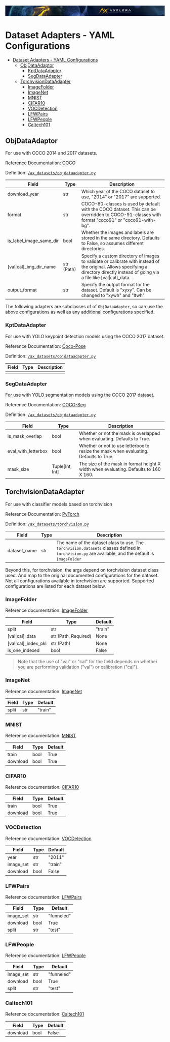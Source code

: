 ![](/docs/images/Ax_Page_Banner_2500x168_01.png)
# Dataset Adapters - YAML Configurations
 
- [Dataset Adapters - YAML Configurations](#dataset-adapters---yaml-configurations)
  - [ObjDataAdaptor](#objdataadaptor)
    - [KptDataAdapter](#kptdataadapter)
    - [SegDataAdapter](#segdataadapter)
  - [TorchvisionDataAdapter](#torchvisiondataadapter)
    - [ImageFolder](#imagefolder)
    - [ImageNet](#imagenet)
    - [MNIST](#mnist)
    - [CIFAR10](#cifar10)
    - [VOCDetection](#vocdetection)
    - [LFWPairs](#lfwpairs)
    - [LFWPeople](#lfwpeople)
    - [Caltech101](#caltech101)

## ObjDataAdaptor

For use with COCO 2014 and 2017 datasets.

Reference Documentation: [COCO](https://docs.ultralytics.com/datasets/detect/coco/)

Definition: [`/ax_datasets/objdataadapter.py`](/ax_datasets/objdataadapter.py)

| Field | Type | Description |
|---|---|---|
| download_year | str | Which year of the COCO dataset to use, "2014" or "2017" are supported. |
| format | str | COCO-80-classes is used by default with the COCO dataset. This can be overridden to COCO-91-classes with format "coco91" or "coco91-with-bg". |
| is_label_image_same_dir | bool | Whether the images and labels are stored in the same directory. Defaults to False, so assumes different directories. |
| [val\|cal]_img_dir_name | str (Path) | Specify a custom directory of images to validate or calibrate with instead of the original. Allows specifying a directory directly instead of going via a file like [val\|cal]_data. |
| output_format | str | Specify the output format for the dataset. Default is "xyxy". Can be changed to "xywh" and "ltwh" |

The following adapters are subclasses of of `ObjDataAdapter`, so can use the above configurations as
well as any additional configurations specified.

### KptDataAdapter

For use with YOLO keypoint detection models using the COCO 2017 dataset.

Reference Documentation: [Coco-Pose](https://docs.ultralytics.com/datasets/pose/coco/)

Definition: [`/ax_datasets/objdataadapter.py`](/ax_datasets/objdataadapter.py)

| Field | Type | Description |
|---|---|---|
|  |  |  |

### SegDataAdapter

For use with YOLO segmentation models using the COCO 2017 dataset.

Reference Documentation: [COCO-Seg](https://docs.ultralytics.com/datasets/segment/coco/)

Definition: [`/ax_datasets/objdataadapter.py`](/ax_datasets/objdataadapter.py)

| Field | Type | Description |
|---|---|---|
| is_mask_overlap | bool | Whether or not the mask is overlapped when evaluating. Defaults to True. |
| eval_with_letterbox | bool | Whether or not to use letterbox to resize the mask when evaluating. Defaults to True. |
| mask_size | Tuple[Int, Int] | The size of the mask in format height X width when evaluating. Defaults to 160 X 160. |

## TorchvisionDataAdapter

For use with classifier models based on torchvision

Reference Documentation: [PyTorch](https://pytorch.org/vision/stable/index.html)

Definition: [`/ax_datasets/torchvision.py`](/ax_datasets/torchvision.py)

| Field | Type | Description |
|---|---|---|
| dataset_name | str | The name of the dataset class to use. The `torchvision.datasets` classes defined in `torchvision.py` are available, and the default is `ImageFolder`  |

Beyond this, for torchvision, the args depend on torchvision dataset class used. And map to the original
documented configurations for the dataset. Not all configurations available in torchvision are supported.
Supported configurations are listed for each dataset below.

### ImageFolder

Reference documentation: [ImageFolder](https://pytorch.org/vision/stable/generated/torchvision.datasets.ImageFolder.html#torchvision.datasets.ImageFolder)

| Field | Type | Default
|---|---|---|
| split | str | "train" |
| [val\|cal]_data | str (Path, Required) | None |
| [val\|cal]_index_pkl | str (Path) | None |
| is_one_indexed | bool | False |

> Note that the use of "val" or "cal" for the field depends on whether you are performing validation ("val") or calibration ("cal").

### ImageNet

Reference documentation: [ImageNet](https://pytorch.org/vision/stable/generated/torchvision.datasets.ImageNet.html#torchvision.datasets.ImageNet)

| Field | Type | Default
|---|---|---|
| split | str | "train" |

### MNIST

Reference documentation: [MNIST](https://pytorch.org/vision/stable/generated/torchvision.datasets.MNIST.html#torchvision.datasets.MNIST)

| Field | Type | Default
|---|---|---|
| train | bool | True |
| download | bool | True |

### CIFAR10

Reference documentation: [CIFAR10](https://pytorch.org/vision/stable/generated/torchvision.datasets.CIFAR10.html#torchvision.datasets.CIFAR10)

| Field | Type | Default
|---|---|---|
| train | bool | True |
| download | bool | True |

### VOCDetection

Reference documentation: [VOCDetection](https://pytorch.org/vision/stable/generated/torchvision.datasets.VOCDetection.html#torchvision.datasets.VOCDetection)

| Field | Type | Default
|---|---|---|
| year | str | "2011" |
| image_set | str | "train" |
| download | bool | False |

### LFWPairs

Reference documentation: [LFWPairs](https://pytorch.org/vision/stable/generated/torchvision.datasets.LFWPairs.html#torchvision.datasets.LFWPairs)

| Field | Type | Default
|---|---|---|
| image_set | str | "funneled" |
| download | bool | True |
| split | str | "test" |

### LFWPeople

Reference documentation: [LFWPeople](https://pytorch.org/vision/stable/generated/torchvision.datasets.LFWPeople.html#torchvision.datasets.LFWPeople)

| Field | Type | Default
|---|---|---|
| image_set | str | "funneled" |
| download | bool | True |
| split | str | "test" |

### Caltech101

Reference documentation: [Caltech101](https://pytorch.org/vision/stable/generated/torchvision.datasets.Caltech101.html#torchvision.datasets.Caltech101)

| Field | Type | Default
|---|---|---|
| download | bool | False |
